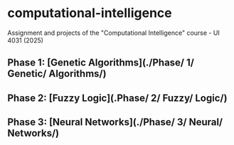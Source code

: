# computational-intelligence
Assignment and projects of the "Computational Intelligence" course - UI 4031 (2025)

## Phase 1: [Genetic Algorithms](./Phase/ 1/ Genetic/ Algorithms/)

## Phase 2: [Fuzzy Logic](.Phase/ 2/ Fuzzy/ Logic/)

## Phase 3: [Neural Networks](./Phase/ 3/ Neural/ Networks/)

